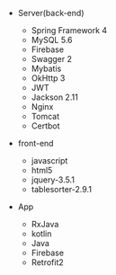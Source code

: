 * Server(back-end)
  * Spring Framework 4
  * MySQL 5.6
  * Firebase
  * Swagger 2
  * Mybatis
  * OkHttp 3
  * JWT
  * Jackson 2.11
  * Nginx
  * Tomcat
  * Certbot

* front-end
  * javascript
  * html5
  * jquery-3.5.1
  * tablesorter-2.9.1
 
* App
  * RxJava
  * kotlin 
  * Java 
  * Firebase 
  * Retrofit2
